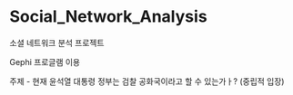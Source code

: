# Social_Network_Analysis

소셜 네트워크 분석 프로젝트

Gephi 프로글램 이용

주제 - 현재 윤석열 대통령 정부는 검찰 공화국이라고 할 수 있는가ㅏ? (중립적 입장)
